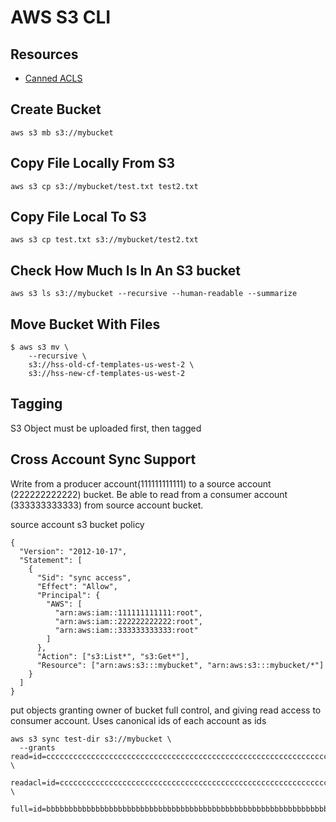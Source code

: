 # AWS S3 CLI

## Resources

- [Canned ACLS](https://docs.aws.amazon.com/AmazonS3/latest/dev/acl-overview.html#canned-acl)

## Create Bucket

`aws s3 mb s3://mybucket`

## Copy File Locally From S3

`aws s3 cp s3://mybucket/test.txt test2.txt`

## Copy File Local To S3

`aws s3 cp test.txt s3://mybucket/test2.txt`

## Check How Much Is In An S3 bucket

`aws s3 ls s3://mybucket --recursive --human-readable --summarize`

## Move Bucket With Files

```
$ aws s3 mv \
    --recursive \
    s3://hss-old-cf-templates-us-west-2 \
    s3://hss-new-cf-templates-us-west-2
```

## Tagging

S3 Object must be uploaded first, then tagged

## Cross Account Sync Support

Write from a producer account(111111111111) to a source account (222222222222)
bucket. Be able to read from a consumer account (333333333333) from source
account bucket.

source account s3 bucket policy

```
{
  "Version": "2012-10-17",
  "Statement": [
    {
      "Sid": "sync access",
      "Effect": "Allow",
      "Principal": {
        "AWS": [
          "arn:aws:iam::111111111111:root",
          "arn:aws:iam::222222222222:root",
          "arn:aws:iam::333333333333:root"
        ]
      },
      "Action": ["s3:List*", "s3:Get*"],
      "Resource": ["arn:aws:s3:::mybucket", "arn:aws:s3:::mybucket/*"]
    }
  ]
}
```

put objects granting owner of bucket full control, and giving read access to
consumer account. Uses canonical ids of each account as ids

```
aws s3 sync test-dir s3://mybucket \
  --grants read=id=cccccccccccccccccccccccccccccccccccccccccccccccccccccccccccccccc \
           readacl=id=cccccccccccccccccccccccccccccccccccccccccccccccccccccccccccccccc \
           full=id=bbbbbbbbbbbbbbbbbbbbbbbbbbbbbbbbbbbbbbbbbbbbbbbbbbbbbbbbbbbbbbbb
```
